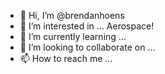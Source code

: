 - 👋 Hi, I’m @brendanhoens
- 👀 I’m interested in ... Aerospace!
- 🌱 I’m currently learning ...
- 💞️ I’m looking to collaborate on ...
- 📫 How to reach me ...

<!---
brendanhoens/brendanhoens is a ✨ special ✨ repository because its `README.md` (this file) appears on your GitHub profile.
You can click the Preview link to take a look at your changes.
--->
